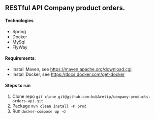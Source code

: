 ## RESTful API Company product orders.

#### Technologies
* Spring
* Docker
* MySql
* FlyWay

#### Requirements:
* Install Maven, see https://maven.apache.org/download.cgi
* Install Docker, see https://docs.docker.com/get-docker

#### Steps to run
1. Clone repo
``git clone git@github.com:kubAretip/company-products-orders-api.git``
2. Package
``mvn clean install -P prod``
3. Run
``docker-compose up -d``